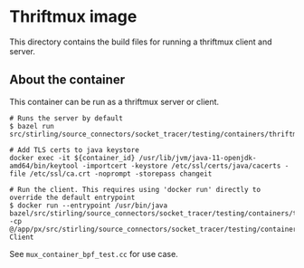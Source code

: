 # Thriftmux image

This directory contains the build files for running a thriftmux client and server.

## About the container

This container can be run as a thriftmux server or client.

```
# Runs the server by default
$ bazel run src/stirling/source_connectors/socket_tracer/testing/containers/thriftmux:server_image

# Add TLS certs to java keystore
docker exec -it ${container_id} /usr/lib/jvm/java-11-openjdk-amd64/bin/keytool -importcert -keystore /etc/ssl/certs/java/cacerts -file /etc/ssl/ca.crt -noprompt -storepass changeit

# Run the client. This requires using 'docker run' directly to override the default entrypoint
$ docker run --entrypoint /usr/bin/java bazel/src/stirling/source_connectors/socket_tracer/testing/containers/thriftmux:server_image -cp @/app/px/src/stirling/source_connectors/socket_tracer/testing/containers/thriftmux/server_image.classpath Client
```

See `mux_container_bpf_test.cc` for use case.
